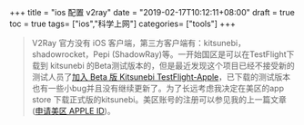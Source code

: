 +++
title = "ios 配置 v2ray"
date = "2019-02-17T10:12:11+08:00"
draft = true
toc = true
tags= ["ios","科学上网"]
categories= ["tools"]
+++

> V2Ray 官方没有 iOS 客户端，第三方客户端有：kitsunebi，shadowrocket，Pepi (ShadowRay)等。一开始国区是可以在TestFlight下载到 kitsunebi 的Beta测试版本的，但是最近发现这个项目已经不接受新的测试人员了[加入 Beta 版 Kitsunebi TestFlight-Apple](https://testflight.apple.com/join/2w6EF67u)，已下载的测试版本也有一些小bug并且没有继续更新了。为了长远考虑我决定在美区的app store 下载正式版的kitsunebi。美区账号的注册可以参见我的上一篇文章 ([申请美区 APPLE ID](http://159.65.76.248/?p=44))。
